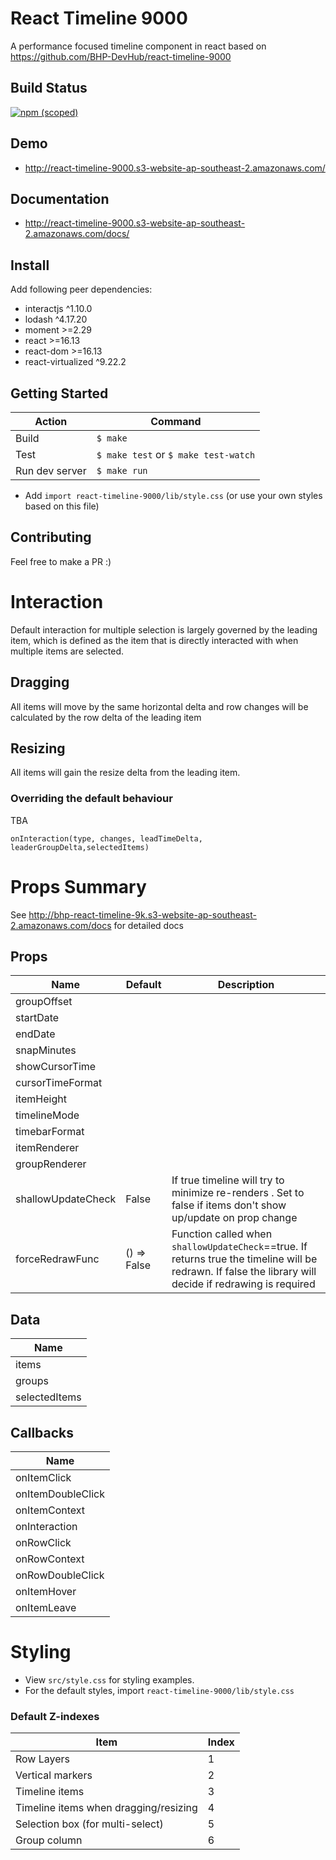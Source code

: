 # React Timeline 9000
A performance focused timeline component in react based on https://github.com/BHP-DevHub/react-timeline-9000
## Build Status
[![npm (scoped)](https://img.shields.io/npm/v/@creadoit/react-timeline-9000.svg)](https://www.npmjs.com/package/@creadoit/react-timeline-9000)

## Demo
* http://react-timeline-9000.s3-website-ap-southeast-2.amazonaws.com/

## Documentation
* http://react-timeline-9000.s3-website-ap-southeast-2.amazonaws.com/docs/

## Install

Add following peer dependencies:

* interactjs ^1.10.0
* lodash ^4.17.20
* moment >=2.29
* react >=16.13
* react-dom >=16.13
* react-virtualized ^9.22.2


## Getting Started

| Action         | Command                               |
| -------------- | ------------------------------------- |
| Build          | `$ make`                              |
| Test           | `$ make test` or  `$ make test-watch` |
| Run dev server | `$ make run`                          |

* Add `import react-timeline-9000/lib/style.css` (or use your own styles based on this file)

## Contributing
Feel free to make a PR :)

# Interaction

Default interaction for multiple selection is largely governed by the leading item, which is defined as the item that is directly interacted with when multiple items are selected.

## Dragging

All items will move by the same horizontal delta and row changes will be calculated by the row delta of the leading item

## Resizing

All items will gain the resize delta from the leading item.

### Overriding the default behaviour

TBA

`onInteraction(type, changes, leadTimeDelta, leaderGroupDelta,selectedItems)` 

# Props Summary

See http://bhp-react-timeline-9k.s3-website-ap-southeast-2.amazonaws.com/docs for detailed docs

## Props
| Name               | Default     | Description                                                                                                                                              |
| ----------------   | -------     | ------------------------------------------------------------------------------------------------------------                                             |
| groupOffset        |             |                                                                                                                                                          |
| startDate          |             |                                                                                                                                                          |
| endDate            |             |                                                                                                                                                          |
| snapMinutes        |             |                                                                                                                                                          |
| showCursorTime     |             |                                                                                                                                                          |
| cursorTimeFormat   |             |                                                                                                                                                          |
| itemHeight         |             |                                                                                                                                                          |
| timelineMode       |             |                                                                                                                                                          |
| timebarFormat      |             |                                                                                                                                                          |
| itemRenderer       |             |                                                                                                                                                          |
| groupRenderer      |             |                                                                                                                                                          |
| shallowUpdateCheck | False       | If true timeline will try to minimize re-renders . Set to false if items don't show up/update on prop change                                             |
| forceRedrawFunc  | () => False | Function called when `shallowUpdateCheck`==true. If returns true the timeline will be redrawn. If false the library will decide if redrawing is required |

## Data
| Name             |
| ---------------- |
| items            |
| groups           |
| selectedItems    |

## Callbacks
| Name              |
| ----------------  |
| onItemClick       |
| onItemDoubleClick |
| onItemContext     |
| onInteraction     |
| onRowClick        |
| onRowContext      |
| onRowDoubleClick  |
| onItemHover       |
| onItemLeave       |

# Styling
* View `src/style.css` for styling examples.
* For the default styles, import `react-timeline-9000/lib/style.css`

### Default Z-indexes
| Item                                  | Index |
| ------------------------------------- | ----- |
| Row Layers                            | 1     |
| Vertical markers                      | 2     |
| Timeline items                        | 3     |
| Timeline items when dragging/resizing | 4     |
| Selection box (for multi-select)      | 5     |
| Group column                          | 6     |

